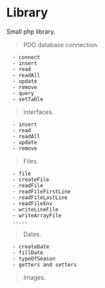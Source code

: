 # Library

Small php library.

> PDO database connection.<br>
  ```
    - connect
    - insert
    - read
    - readAll
    - update
    - remove
    - query
    - setTable
  ```
> Interfaces.<br>
  ```
    - insert
    - read
    - readAll
    - update
    - remove
  ```
> Files.<br>
  ```
    - file
    - createFile
    - readFile
    - readFileFirstLine
    - readFileLastLine
    - readFileEnv
    - writeLineFile
    - writeArrayFile
    .....
  ```
> Dates.<br>
  ```
    - createDate
    - fillDate
    - typeOfSeason
    - getters and setters
  ```
> Images.<br>
  ```
  
  ```
